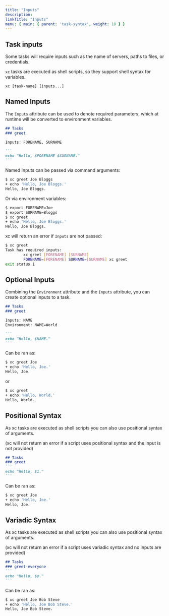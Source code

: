 ```yaml
---
title: "Inputs"
description:
linkTitle: "Inputs"
menu: { main: { parent: 'task-syntax', weight: 10 } }
---
```


## Task inputs

Some tasks will require inputs such as the name of servers, paths to files, or credentials.

`xc` tasks are executed as shell scripts, so they support shell syntax for variables.

`xc [task-name] [inputs...]`

## Named Inputs

The `Inputs` attribute can be used to denote required parameters, which at runtime will be converted to environment variables.

````markdown
## Tasks
### greet

Inputs: FORENAME, SURNAME

```
echo "Hello, $FORENAME $SURNAME."
```
````

Named Inputs can be passed via command arguments:

```sh
$ xc greet Joe Bloggs
+ echo 'Hello, Joe Bloggs.'
Hello, Joe Bloggs.
```

Or via environment variables:

```sh
$ export FORENAME=Joe
$ export SURNAME=Bloggs
$ xc greet
+ echo 'Hello, Joe Bloggs.'
Hello, Joe Bloggs.
```

xc will return an error if `Inputs` are not passed:

```sh
$ xc greet
Task has required inputs:
        xc greet [FORENAME] [SURNAME]
        FORENAME=[FORENAME] SURNAME=[SURNAME] xc greet
exit status 1
```

## Optional Inputs

Combining the `Environment` attribute and the `Inputs` attribute, you can create optional inputs to a task.

````markdown
## Tasks
### greet

Inputs: NAME
Environment: NAME=World

```
echo "Hello, $NAME."
```
````

Can be ran as:

```sh
$ xc greet Joe
+ echo 'Hello, Joe.'
Hello, Joe.
```
or

```sh
$ xc greet
+ echo 'Hello, World.'
Hello, World.
```

## Positional Syntax

As xc tasks are executed as shell scripts you can also use positional syntax of arguments.

(xc will not return an error if a script uses positional syntax and the input is not provided)

````markdown
## Tasks
### greet
```
echo "Hello, $1."
```
````

Can be ran as:

```sh
$ xc greet Joe
+ echo 'Hello, Joe.'
Hello, Joe.
```

## Variadic Syntax

As xc tasks are executed as shell scripts you can also use positional syntax of arguments.

(xc will not return an error if a script uses variadic syntax and no inputs are provided)

````markdown
## Tasks
### greet-everyone
```
echo "Hello, $@."
```
````

Can be ran as:

```sh
$ xc greet Joe Bob Steve
+ echo 'Hello, Joe Bob Steve.'
Hello, Joe Bob Steve.
```
